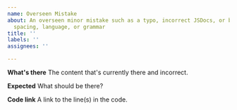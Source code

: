 ```yaml
---
name: Overseen Mistake
about: An overseen minor mistake such as a typo, incorrect JSDocs, or bad formatting,
  spacing, language, or grammar
title: ''
labels: ''
assignees: ''

---
```


**What's there**
The content that's currently there and incorrect.

**Expected**
What should be there?

**Code link**
A link to the line(s) in the code.
